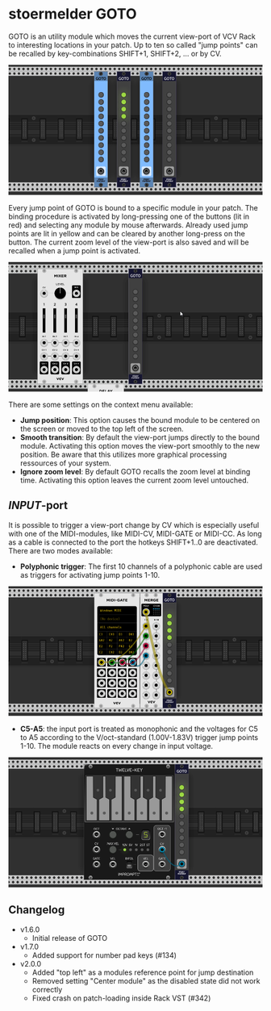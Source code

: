 # stoermelder GOTO

GOTO is an utility module which moves the current view-port of VCV Rack to interesting locations in your patch. Up to ten so called "jump points" can be recalled by key-combinations SHIFT+1, SHIFT+2, ... or by CV.

![GOTO intro](./Goto-intro.png)

Every jump point of GOTO is bound to a specific module in your patch. The binding procedure is activated by long-pressing one of the buttons (lit in red) and selecting any module by mouse afterwards. Already used jump points are lit in yellow and can be cleared by another long-press on the button. The current zoom level of the view-port is also saved and will be recalled when a jump point is activated.

![GOTO jump](./Goto-jump.gif)

There are some settings on the context menu available:

* **Jump position**: This option causes the bound module to be centered on the screen or moved to the top left of the screen.
* **Smooth transition**: By default the view-port jumps directly to the bound module. Activating this option moves the view-port smoothly to the new position. Be aware that this utilizes more graphical processing ressources of your system.
* **Ignore zoom level**: By default GOTO recalls the zoom level at binding time. Activating this option leaves the current zoom level untouched.

## _INPUT_-port

It is possible to trigger a view-port change by CV which is especially useful with one of the MIDI-modules, like MIDI-CV, MIDI-GATE or MIDI-CC. As long as a cable is connected to the port the hotkeys SHIFT+1..0 are deactivated. There are two modes available: 

* **Polyphonic trigger**: The first 10 channels of a polyphonic cable are used as triggers for activating jump points 1-10.

![GOTO polyphonic trigger](./Goto-polytrig.png)

* **C5-A5**: the input port is treated as monophonic and the voltages for C5 to A5 according to the V/oct-standard (1.00V-1.83V) trigger jump points 1-10. The module reacts on every change in input voltage.

![GOTO C5-A5](./Goto-c5.png)

## Changelog

- v1.6.0
    - Initial release of GOTO
- v1.7.0
    - Added support for number pad keys (#134)
- v2.0.0
    - Added "top left" as a modules reference point for jump destination
    - Removed setting "Center module" as the disabled state did not work correctly
    - Fixed crash on patch-loading inside Rack VST (#342)